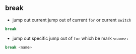 ##  break 

* jump out current
jump out of current `for` or current `switch` 
```go
break
```

* jump out specific
jump out of `for` which be mark `<name>:` 
```go
break <name> 
```
